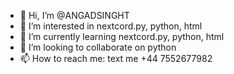 - 👋 Hi, I’m @ANGADSINGHT
- 👀 I’m interested in nextcord.py, python, html
- 🌱 I’m currently learning nextcord.py, python, html
- 💞️ I’m looking to collaborate on python
- 📫 How to reach me: text me +44 7552677982

<!---
ANGADSINGHT/ANGADSINGHT is a ✨ special ✨ repository because its `README.md` (this file) appears on your GitHub profile.
You can click the Preview link to take a look at your changes.
--->
